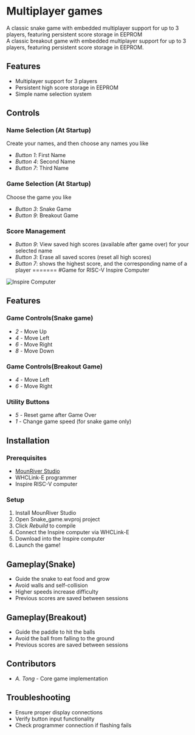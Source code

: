 # Multiplayer games

A classic snake game with embedded multiplayer support for up to 3 players, featuring persistent score storage in EEPROM <br>
A classic breakout game with embedded multiplayer support for up to 3 players, featuring persistent score storage in EEPROM.

## Features

- Multiplayer support for 3  players
- Persistent high score storage in EEPROM
- Simple name selection system

## Controls

### Name Selection (At Startup)
Create your names, and then choose any names you like
- *Button 1*: First Name
- *Button 4*: Second Name
- *Button 7*: Third Name
### Game Selection (At Startup)
Choose the game you like
- *Button 3*: Snake Game
- *Button 9*: Breakout Game


### Score Management
- *Button 9*: View saved high scores (available after game over) for your selected name
- *Button 3*: Erase all saved scores (reset all high scores)
- *Button 7*: shows the highest score, and the corresponding name of a player 
=======
#Game for RISC-V Inspire Computer

![Inspire Computer](https://github.com/user-attachments/assets/c666a969-0a7b-4e4c-9170-0d6622b96ce6)

## Features

### Game Controls(Snake game)
- *2* - Move Up
- *4* - Move Left  
- *6* - Move Right
- *8* - Move Down
### Game Controls(Breakout Game)
- *4* - Move Left  
- *6* - Move Right
  
### Utility Buttons
- *5* - Reset game after Game Over
- *1* - Change game speed (for snake game only)

## Installation

### Prerequisites
- [MounRiver Studio](https://www.mounriver.com/download)
- WHCLink-E programmer
- Inspire RISC-V computer

### Setup
1. Install MounRiver Studio
2. Open Snake_game.wvproj project
3. Click *Rebuild* to compile
4. Connect the Inspire computer via WHCLink-E
5. Download into the Inspire computer
6. Launch the game!

## Gameplay(Snake)
- Guide the snake to eat food and grow
- Avoid walls and self-collision
- Higher speeds increase difficulty
- Previous scores are saved between sessions
## Gameplay(Breakout)
- Guide the paddle to hit the balls
- Avoid the ball from falling to the ground
- Previous scores are saved between sessions

## Contributors
- *A. Tong* - Core game implementation

## Troubleshooting
- Ensure proper display connections
- Verify button input functionality
- Check programmer connection if flashing fails


